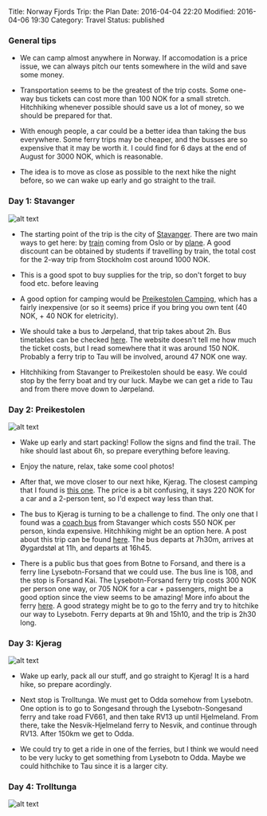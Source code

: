 Title: Norway Fjords Trip: the Plan
Date: 2016-04-04 22:20
Modified: 2016-04-06 19:30
Category: Travel
Status: published

### General tips

* We can camp almost anywhere in Norway. If accomodation is a price issue, we can always pitch our tents somewhere in the wild and save some money.

* Transportation seems to be the greatest of the trip costs. Some one-way bus tickets can cost more than 100 NOK for a small stretch. Hitchhiking whenever possible should save us a lot of money, so we should be prepared for that.

* With enough people, a car could be a better idea than taking the bus everywhere. Some ferry trips may be cheaper, and the busses are so expensive that it may be worth it. I could find for 6 days at the end of August for 3000 NOK, which is reasonable.

* The idea is to move as close as possible to the next hike the night before, so we can wake up early and go straight to the trail.

### Day 1: Stavanger

![alt text][stavanger]

* The starting point of the trip is the city of [Stavanger](https://goo.gl/maps/YFr8Fj3whop]). There are two main ways to get here: by [train](https://goo.gl/7xP6nc) coming from Oslo or by [plane](https://goo.gl/BHLNxd). A good discount can be obtained by students if travelling by train, the total cost for the 2-way trip from Stockholm cost around 1000 NOK.

* This is a good spot to buy supplies for the trip, so don't forget to buy food etc. before leaving 

* A good option for camping would be [Preikestolen Camping](http://goo.gl/gQcwmu), which has a fairly inexpensive (or so it seems) price if you bring you own tent (40 NOK, + 40 NOK for eletricity).

* We should take a bus to Jørpeland, that trip takes about 2h. Bus timetables can be checked [here](https://goo.gl/iJ3h8). The website doesn't tell me how much the ticket costs, but I read somewhere that it was around 150 NOK. Probably a ferry trip to Tau will be involved, around 47 NOK one way.

* Hitchhiking from Stavanger to Preikestolen should be easy. We could stop by the ferry boat and try our luck. Maybe we can get a ride to Tau and from there move down to Jørpeland.


### Day 2: Preikestolen

![alt text][preikestolen]

* Wake up early and start packing! Follow the signs and find the trail. The hike should last about 6h, so prepare everything before leaving.

* Enjoy the nature, relax, take some cool photos!

* After that, we move closer to our next hike, Kjerag. The closest camping that I found is [this one](http://goo.gl/nXHDll). The price is a bit confusing, it says 220 NOK for a car and a 2-person tent, so I'd expect way less than that.

* The bus to Kjerag is turning to be a challenge to find. The only one that I found was a [coach bus](http://www.tidereiser.com/hikingtour-kjerag#attached-page-toggler-tourlist) from Stavanger which costs 550 NOK per person, kinda expensive. Hitchhiking might be an option here. A post about this trip can be found [here](https://goo.gl/Y3xb9R). The bus departs at 7h30m, arrives at Øygardstøl at 11h, and departs at 16h45.

* There is a public bus that goes from Botne to Forsand, and there is a ferry line Lysebotn-Forsand that we could use. The bus line is 108, and the stop is Forsand Kai. The Lysebotn-Forsand ferry trip costs 300 NOK per person one way, or 705 NOK for a car + passengers, might be a good option since the view seems to be amazing! More info about the ferry [here](https://goo.gl/Uw6M7Z). A good strategy might be to go to the ferry and try to hitchike our way to Lysebotn. Ferry departs at 9h and 15h10, and the trip is 2h30 long.

### Day 3: Kjerag

![alt text][kjerag]

* Wake up early, pack all our stuff, and go straight to Kjerag! It is a hard hike, so prepare acordingly.

* Next stop is Trolltunga. We must get to Odda somehow from Lysebotn. One option is to go to Songesand through the Lysebotn-Songesand ferry and take road FV661, and then take RV13 up until Hjelmeland. From there, take the Nesvik-Hjelmeland ferry to Nesvik, and continue through RV13. After 150km we get to Odda.

* We could try to get a ride in one of the ferries, but I think we would need to be very lucky to get something from Lysebotn to Odda. Maybe we could hithchike to Tau since it is a larger city.

### Day 4: Trolltunga

![alt text][trolltunga]


[stavanger]: {filename}/images/stavanger.jpg "Stavanger"
[preikestolen]: {filename}/images/preikestolen.jpg "Preikestolen"
[kjerag]: {filename}/images/kjerag.png "Kjerag"
[trolltunga]: {filename}/images/trolltunga.png "Trolltunga"